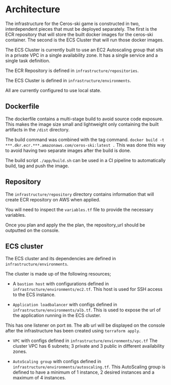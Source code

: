 # Architecture

The infrastructure for the Ceros-ski game is constructed in two, interdependent
pieces that must be deployed separately.  The first is the ECR repository that
will store the built docker images for the ceros-ski container.  The second is
the ECS Cluster that will run those docker images.

The ECS Cluster is currently built to use an EC2 Autoscaling group that sits in
a private VPC in a single availability zone.  It has a single service and a
single task definition.

The ECR Repository is defined in `infrastructure/repositories`.

The ECS Cluster is defined in `infrastructure/environments`.

All are currently configured to use local state.

## Dockerfile

The dockerfile contains a multi-stage build to avoid source code exposure.
This makes the image size small and lightweight only containing the built artifacts in the `/dist` directory.

The build command was combined with the tag command. `docker build -t ***.dkr.ecr.***.amazonaws.com/ceros-ski:latest .` This was done this way to avoid having two separate images after the build is done.

The build script `./app/build.sh` can be used in a CI pipeline to automatically build, tag and push the image.

## Repository

The `infrastructure/repository` directory contains information that will create ECR repository on AWS when applied.

You will need to inspect the `variables.tf` file to provide the necessary variables.

Once you plan and apply the the plan, the repository_url should be outputted on the console.

## ECS cluster

The ECS cluster and its dependencies are defined in `infrastructure/environments`.

The cluster is made up of the following resources;

- A `bastion host` with configurations defined in `infrastructure/environments/ec2.tf`.
This host is used for SSH access to the ECS instance.

- `Application loadbalancer` with configs defined in `infrastructure/environments/alb.tf`.
This is used to expose the url of the application running in the ECS cluster.

This has one listener on port `80`. The alb url will be displayed on the console after the infrastructure has been created using `terraform apply`.

- `VPC` with configs defined in `infrastructure/environments/vpc.tf`
The cluster VPC has 6 subnets; 3 private and 3 public in different availability zones.

- `AutoScaling group` with configs defined in `infrastructure/environments/autoscaling.tf`.
This AutoScaling group is defined to have a minimum of 1 instance, 2 desired instances and a maximum of 4 instances.
